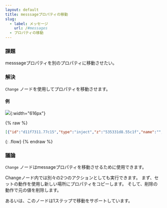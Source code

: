 ```yaml
---
layout: default
title: messsageプロパティの移動
slug:
  - label: メッセージ
    url: /#messages
  - プロパティの移動
---
```


### 課題

messsageプロパティを別のプロパティに移動させたい。

### 解決

<code class="node">Change</code> ノードを使用してプロパティを移動させます。

#### 例

![](/images/basic/move-message-property.png){:width="616px"}

{% raw %}
~~~json
[{"id":"d11f7311.77c15","type":"inject","z":"535331d8.55c1f","name":"","topic":"Hello","payload":"","payloadType":"date","repeat":"","crontab":"","once":false,"x":160,"y":280,"wires":[["13c01487.eb13cb"]]},{"id":"13c01487.eb13cb","type":"change","z":"535331d8.55c1f","name":"","rules":[{"t":"move","p":"topic","pt":"msg","to":"payload","tot":"msg"}],"action":"","property":"","from":"","to":"","reg":false,"x":360,"y":280,"wires":[["89cc4fb1.9b208"]]},{"id":"89cc4fb1.9b208","type":"debug","z":"535331d8.55c1f","name":"","active":true,"console":"false","complete":"false","x":550,"y":280,"wires":[]}]
~~~
{: .flow}
{% endraw %}

### 議論

<code class="node">Change</code> ノードはmessageプロパティを移動させるために使用できます。

Changeノード内では別々の2つのアクションとしても実行できます。
まず、セットの動作を使用し新しい場所にプロパティをコピーします。
そして、削除の動作で元の値を削除します。

あるいは、このノードは1ステップで移動をサポートしています。

